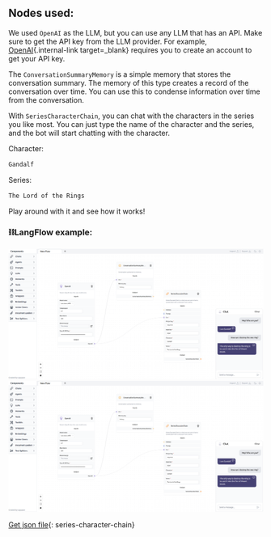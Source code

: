 ## Nodes used:

We used `OpenAI` as the LLM, but you can use any LLM that has an API. Make sure to get the API key from the LLM provider. For example, [OpenAI](https://platform.openai.com/account/api-keys){.internal-link target=_blank} requires you to create an account to get your API key.

The `ConversationSummaryMemory` is a simple memory that stores the conversation summary. The memory of this type creates a record of the conversation over time. You can use this to condense information over time from the conversation.

With `SeriesCharacterChain`, you can chat with the characters in the series you like most. You can just type the name of the character and the series, and the bot will start chatting with the character.

Character:
    
``` txt
Gandalf
```

Series:
    
``` txt
The Lord of the Rings
```

Play around with it and see how it works!

### ⛓️LangFlow example:

![!Description](img/series-character-chain.png#only-dark)
![!Description](img/series-character-chain.png#only-light)

[Get json file](data/Series-character-chain.json){: series-character-chain}